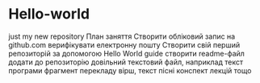 # Hello-world
just my new repository
План заняття
Створити обліковий запис на github.com
верифікувати електронну пошту
Створити свій перший репозиторій за допомогою Hello World guide
створити readme-файл
додати до репозиторію довільний текстовий файл, наприклад
текст програми
фрагмент перекладу
вірш, текст пісні
конспект лекцій тощо
